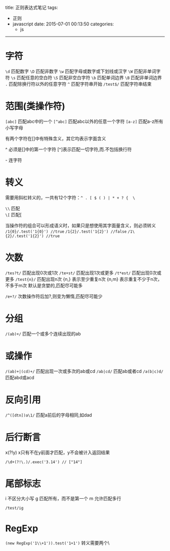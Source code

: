 title: 正则表达式笔记
tags:
  - 正则
  - javascript
date: 2015-07-01 00:13:50
categories:
      - js
---

# 字符
``\d`` 匹配数字
``\D`` 匹配非数字
``\w`` 匹配字母或数字或下划线或汉字
``\W`` 匹配非单词字符
``\s`` 匹配任意的空白符
``\S`` 匹配非空白字符
``\b`` 匹配单词边界
``\B`` 匹配非单词边界
``.`` 匹配除换行符以外的任意字符
``^`` 匹配字符串开始
``/test$/`` 匹配字符串结束 

# 范围(类操作符)
``[abc]`` 匹配abc中的一个
``[^abc]`` 匹配abc以外的任意一个字符
``[a-z]`` 匹配a-z所有小写字母

有两个字符在[]中有特殊含义，其它均表示字面含义

^ 必须是[]中的第一个字符
[^]表示匹配一切字符,而.不包括换行符

\- 连字符

# 转义
需要用斜杠转义的，一共有12个字符：``^ . [ $ ( ) | * + ? {  \ ``

``\\`` 匹配\
``\[`` 匹配[

当操作符的组合可以形成语义时，如果只是想使用其字面量含义，则必须转义
``/1{0}/.test('1{0}') //true``
``/1{2}/.test('1{2}') //false``
``/1\{2}/.test('1{2}') //true``

# 次数
``/tes?t/`` 匹配出现0次或1次
``/te+st/`` 匹配出现1次或更多
``/t*est/`` 匹配出现0次或更多
``/test{n}/`` 匹配出现n次
{n,} 表示至少重复n次
{n,m} 表示重复不少于n次，不多于m次
默认是贪婪的,匹配尽可能多

``/e+?/`` 次数操作符后加?,则变为懒惰,匹配尽可能少

# 分组
``/(ab)+/`` 匹配一个或多个连续出现的ab

# 或操作
``/(ab)+|(cd)+/`` 匹配出现一次或多次的ab或cd
``/ab|cd/`` 匹配ab或者cd
``/a(b|c)d/`` 匹配abd或acd

# 反向引用
``/^([dtn])a\1/`` 匹配a前后的字母相同,如dad

# 后行断言
x(?!y) x只有不在y前面才匹配，y不会被计入返回结果
```
/\d+(?!\.)/.exec('3.14') // ["14"]
```

# 尾部标志
i 不区分大小写
g 匹配所有，而不是第一个
m 允许匹配多行

```
/test/ig
```

# RegExp
``(new RegExp('1\\+1')).test('1+1')`` 转义需要两个\\